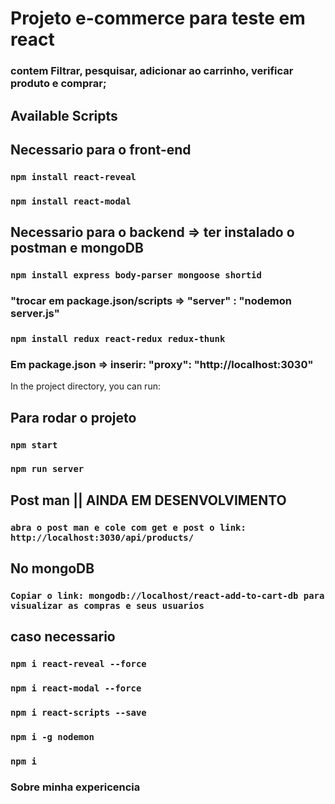 # Projeto e-commerce para teste em react
### contem Filtrar, pesquisar, adicionar ao carrinho, verificar produto e comprar;

## Available Scripts
## Necessario para o front-end

### `npm install react-reveal`
### `npm install react-modal`
## Necessario para o backend => ter instalado o postman e mongoDB

### `npm install express body-parser mongoose shortid`

### "trocar em package.json/scripts => "server" : "nodemon server.js"

### `npm install redux react-redux redux-thunk`

### Em package.json => inserir: "proxy": "http://localhost:3030"

In the project directory, you can run:

## Para rodar o projeto
### `npm start`
### `npm run server`


## Post man || AINDA EM DESENVOLVIMENTO

### `abra o post man e cole com get e post o link: http://localhost:3030/api/products/`

## No mongoDB 
### `Copiar o link: mongodb://localhost/react-add-to-cart-db para visualizar as compras e seus usuarios`


## caso necessario
### `npm i react-reveal --force`
### `npm i react-modal --force`
### `npm i react-scripts --save`
### `npm i -g nodemon`
### `npm i`

### Sobre minha expericencia